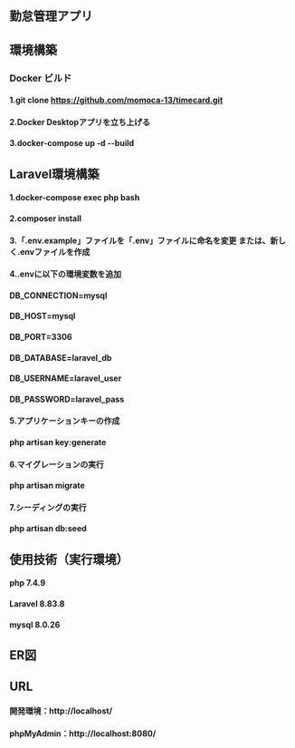 ## 勤怠管理アプリ  　　
## 環境構築  

### Docker ビルド  
#### 1.git clone https://github.com/momoca-13/timecard.git  

#### 2.Docker Desktopアプリを立ち上げる  

#### 3.docker-compose up -d --build  

## Laravel環境構築  
#### 1.docker-compose exec php bash  

#### 2.composer install  

#### 3.「.env.example」ファイルを「.env」ファイルに命名を変更 または、新しく.envファイルを作成  

#### 4..envに以下の環境変数を追加  
#### DB_CONNECTION=mysql
#### DB_HOST=mysql
#### DB_PORT=3306
#### DB_DATABASE=laravel_db
#### DB_USERNAME=laravel_user
#### DB_PASSWORD=laravel_pass  

#### 5.アプリケーションキーの作成  
#### php artisan key:generate  

#### 6.マイグレーションの実行  
#### php artisan migrate  

#### 7.シーディングの実行  
#### php artisan db:seed  

## 使用技術（実行環境）  
#### php 7.4.9  
#### Laravel 8.83.8  
#### mysql 8.0.26  

## ER図  


## URL  
#### 開発環境：http://localhost/  
#### phpMyAdmin：http://localhost:8080/  

